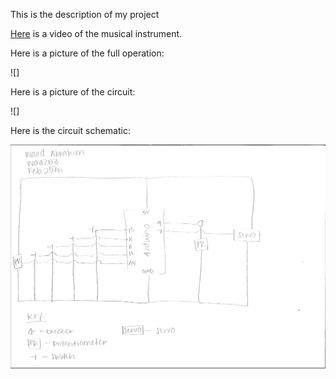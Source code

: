 This is the description of my project

[Here](url) is a video of the musical instrument. 

Here is a picture of the full operation:

![]

Here is a picture of the circuit:

![]

Here is the circuit schematic:

![](circuitSchematic.PNG)
